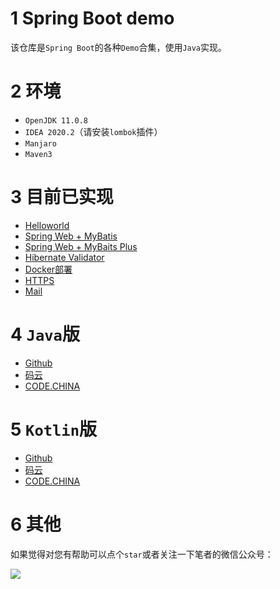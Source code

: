 # 1 Spring Boot demo

该仓库是`Spring Boot`的各种`Demo`合集，使用`Java`实现。

# 2 环境

- `OpenJDK 11.0.8`
- `IDEA 2020.2`（请安装`lombok`插件）
- `Manjaro`
- `Maven3`

# 3 目前已实现

- [Helloworld](https://github.com/2293736867/SpringBootDemoJava/tree/master/DemoHelloworld)
- [Spring Web + MyBatis](https://github.com/2293736867/SpringBootDemoJava/tree/master/WebWithMyBatis)
- [Spring Web + MyBaits Plus](https://github.com/2293736867/SpringBootDemoJava/tree/master/WebWithMyBatisPlus)
- [Hibernate Validator](https://github.com/2293736867/SpringBootDemoJava/tree/master/HibernateValidator)
- [Docker部署](https://github.com/2293736867/SpringBootDemoJava/tree/master/Docker)
- [HTTPS](https://github.com/2293736867/SpringBootDemoJava/tree/master/HTTPS)
- [Mail](https://github.com/2293736867/SpringBootDemoJava/tree/master/Mail)

# 4 `Java`版

- [Github](https://github.com/2293736867/SpringBootDemoJava)
- [码云](https://gitee.com/u6b7b5fc3/SpringBootDemoJava)
- [CODE.CHINA](https://codechina.csdn.net/qq_27525611/SpringBootDemoJava)

# 5 `Kotlin`版

- [Github](https://github.com/2293736867/SpringBootDemoKotlin)
- [码云](https://gitee.com/u6b7b5fc3/SpringBootDemoKotlin)
- [CODE.CHINA](https://codechina.csdn.net/qq_27525611/SpringBootDemoKotlin)


# 6 其他

如果觉得对您有帮助可以点个`star`或者关注一下笔者的微信公众号：

![](https://img-blog.csdnimg.cn/20200806194605566.gif)
